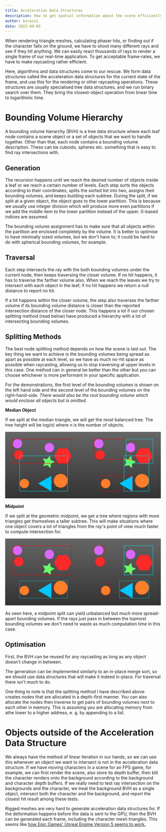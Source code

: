 ```yaml
---
title: Acceleration Data Structures
description: How to get spatial information about the scene efficiently
author: boraini
date: 2023-09-05
---
```


When rendering triangle meshes, calculating phaser hits, or finding out if the character falls on the ground,
we have to shoot many different rays and see if they hit anything. We can easily react thousands of rays to 
render a single frame of our real-time application. To get acceptable frame-rates, we have to make raycasting
rather efficient.

Here, algorithms and data structures come to our rescue. We form data structures called the acceleration data
structures for the current state of the frame, and use this for the rendering or other raycasting operations.
These structures are usually specialised tree data structures, and we run binary search over them. They bring
the closest-object operation from linear time to logarithmic time.

# Bounding Volume Hierarchy

A bounding volume hierarchy (BVH) is a tree data structure where each leaf node contains a scene object or a set of
objects that we want to handle together. Other than that, each node contains a bounding volume description.
These can be cuboids, spheres etc. something that is easy to find ray intersections with.

## Generation

The recursion happens until we reach the desired number of objects inside a leaf or we reach a certain number
of levels. Each step sorts the objects according to their coordinates, splits the sorted list into two, assigns
their bounding volumes, and keeps building each subtree. During the split, if we split at a given object, the 
object goes to the lower partition. This is because we usually use integer division which will produce more even 
partitions if we add the middle item to the lower partition instead of the upper. 0-based indices are assumed.

The bounding volume assignment has to make sure that all objects within the partition are enclosed completely 
by the volume. It is better to optimise to have minimally sized volumes, but we don't have to; it could be hard 
to do with spherical bounding volumes, for example.

## Traversal

Each step intersects the ray with the both bounding volumes under the current node, then keeps traversing the 
closer volume. If no hit happens, it has to traverse the farther volume also. When we reach the leaves we 
try to intersect with each object in the leaf; if no hit happens we return a null distance to report no hit. 

If a hit happens within the closer volume, the step also traverses the farther volume if its bounding volume 
distance is closer than the reported intersection distance of the closer node. This happens a lot if our chosen
splitting method (read below) have produced a hierarchy with a lot of intersecting bounding volumes.

## Splitting Methods

The best node splitting method depends on how the scene is laid out. The key thing we want to achieve is the
bounding volumes being spread as apart as possible at each level, so we have as much no-hit space as possible
when raycasting, allowing us to stop traversing at upper levels in this case. One method can in general be 
better than the other but you can choose whichever is more performant in your specific application.

For the demonstrations, the first level of the bounding volumes is shown on the left hand side and the second 
level of the bounding volumes on the right-hand-side. *There would also be the root bounding volume which would
enclose all objects but is omitted.*

**Median Object**

If we split at the median triangle, we will get the most balanced tree. The tree height will be log(n) where n
is the number of objects.

![Two-Level BVH Demonstration for Median Split](./_acceleration-data-structures/bvh-median.svg)

**Midpoint**

If we split at the geometric midpoint, we get a tree where regions with more triangles get themselves a taller 
subtree. This will make situations where one object covers a lot of triangles from the ray's point of view
much faster to compute intersection for.

![Two-Level BVH Demonstration for Midpoint Split](./_acceleration-data-structures/bvh-midpoint.svg)

As seen here, a midpoint split can yield unbalanced but much more spread-apart bounding volumes. If the rays
just pass in between the topmost bounding volumes we don't need to waste as much computation time in this case.

## Optimisation

First, the BVH can be reused for any raycasting as long as any object doesn't change in between.

The generation can be implemented similarly to an in-place merge sort, so we should use data structures that 
will make it indeed in-place. For traversal there isn't much to do.

One thing to note is that the splitting method I have described above creates nodes that are allocated in a
depth-first manner. You can also allocate the nodes then traverse to get pairs of bounding volumes next to each
other in memory. This is assuming you are allocating memory from athe lower to a higher address, e. g. by
appending to a list.

# Objects outside of the Acceleration Data Structure

We always have the method of linear iteration in our hands, so we can use this whenever an object we want to 
intersect is not in the acceleration data structure. If we have moving characters in a scene for an FPS game,
for example, we can first render the scene, also store its depth buffer, then blit the character renders onto
the background according to the background and character depth buffers. If we really need to test ray 
intersection on the backgrounds and the character, we treat the background BVH as a single object, intersect 
both the character and the background, and report the closest hit result among these tests.

Rigged meshes are very hard to generate acceleration data structures for. If the deformation happens before the
data is sent to the GPU, then the BVH can be generated each frame, including the character mesh triangles. This
seems like [how Epic Games' Unreal Engine Version 5 seems to work.](https://docs.unrealengine.com/5.0/en-US/ray-tracing-performance-guide-in-unreal-engine/#toplevelaccelerationstructurebuild)